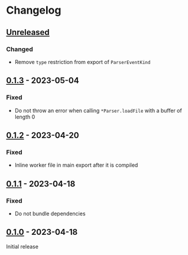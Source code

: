 # Changelog

## [Unreleased]

### Changed

-   Remove `type` restriction from export of `ParserEventKind`

## [0.1.3] - 2023-05-04

### Fixed

-   Do not throw an error when calling `*Parser.loadFile` with a buffer of length 0

## [0.1.2] - 2023-04-20

### Fixed

-   Inline worker file in main export after it is compiled

## [0.1.1] - 2023-04-18

### Fixed

-   Do not bundle dependencies

## [0.1.0] - 2023-04-18

Initial release

[unreleased]: https://github.com/blackbox-log/blackbox-log/compare/v0.1.3...HEAD
[0.1.3]: https://github.com/blackbox-log/blackbox-log-ts/compare/v0.1.2...v0.1.3
[0.1.2]: https://github.com/blackbox-log/blackbox-log-ts/compare/v0.1.1...v0.1.2
[0.1.1]: https://github.com/blackbox-log/blackbox-log-ts/compare/v0.1.0...v0.1.1
[0.1.0]: https://github.com/blackbox-log/blackbox-log-ts/releases/tag/v0.1.0
